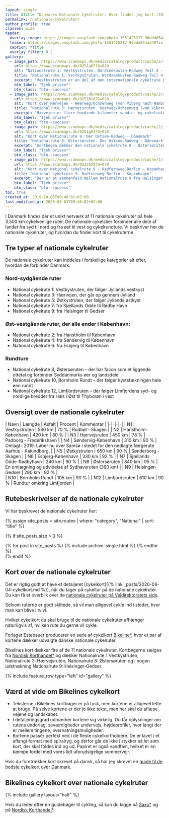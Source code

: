 ```yaml
---
layout: single
title: &title "Danmarks Nationale Cykelruter: Hvor finder jeg kort [2020]?"
permalink: /nationale-cykelruter/
author_profile: true
classes: wide
header:
  overlay_image: https://images.unsplash.com/photo-1551425217-96edd854ad40?ixlib=rb-1.2.1&ixid=MXwxMjA3fDB8MHxwaG90by1wYWdlfHx8fGVufDB8fHw%3D&auto=format&fit=crop&w=1900&q=80
  teaser: https://images.unsplash.com/photo-1551425217-96edd854ad40?ixlib=rb-1.2.1&ixid=MXwxMjA3fDB8MHxwaG90by1wYWdlfHx8fGVufDB8fHw%3D&auto=format&fit=crop&w=400&q=80
  caption: *title
  overlay_filter: 0.2
gallery:
  - image_path: https://www.scanmaps.dk/media/catalog/product/cache/2/image/650x650/9df78eab33525d08d6e5fb8d27136e95/0/2/0251a67.jpg
    url: https://www.scanmaps.dk/0251a67?G=020
    alt: "Nationalrute 1: Vestkystruten. Nordseeküsten-Radweg Teil 4 - Tønder til Skagen"
    title: "Nationalrute 1: Vestkystruten. Nordseeküsten-Radweg Teil 4 - Tønder til Skagen"
    excerpt: "Vestkystruten er en del af den internationale cykelrute Eurovelo 12 Nordsøcykelruten på i alt 5.942 km. Den nationale cykelrute, Vestkystruten, udgør i alt 560 km langs Danmarks Vestkyst."
    btn_label: "Tjek prisen*"
    btn_class: "btn--success"
  - image_path: https://www.scanmaps.dk/media/catalog/product/cache/2/image/650x650/9df78eab33525d08d6e5fb8d27136e95/0/2/0251b18.jpg
    url: https://www.scanmaps.dk/0251b18?G=020
    alt: "Kort over Hærvejen - Heerweg/Ochsenweg (von Viborg nach Hamburg)"
    title: "Nationalrute 3: Hærvejsruten. Heerweg/Ochsenweg (von Viborg nach Hamburg)"
    excerpt: "Hærvejen er flere hundrede kilometer vandre- og cykelrute, der løber på langs ned gennem Jylland. Dette cykelkort er virkelig godt og detaljeret, selvom det er på tysk til at vise den nationale cykelrute, Hærvejsruten."
    btn_label: "Tjek prisen*"
    btn_class: "btn--success"
  - image_path: https://www.scanmaps.dk/media/catalog/product/cache/2/image/650x650/9df78eab33525d08d6e5fb8d27136e95/0/2/0251g04_1.jpg
    url: https://www.scanmaps.dk/0251g04?G=020
    alt: "Kort over Nationalrute 8. Der Ostsee-Radweg - Dänemark"
    title: "Nationalrute 8: Østersøruten. Der Ostsee-Radweg - Dänemark"
    excerpt: "Kortbogen dækker den nationale cykelrute 8 - Østersøruten. En cykeltur gennem Danmarks smukkeste landskaber fra Lillebælt, det sydlige Fyn, det åbne land på Lolland-Falster og de imponerende kridt klipper på Møn. En ting er sikkert, den smukke og varierede natur og det rige kulturlandskab vil gøre din cykelferie langs den danske Østersørute til en uforglemmelig oplevelse."
    btn_label: "Tjek prisen*"
    btn_class: "btn--success"
  - image_path: https://www.scanmaps.dk/media/catalog/product/cache/2/image/650x650/9df78eab33525d08d6e5fb8d27136e95/0/2/0222650_1.jpg
    url: https://www.scanmaps.dk/0222650?G=020
    alt: "Kort over National cykelrute 9 - Radfernweg Berlin - Kopenhagen"
    title: "National cykelrute 9. Radfernweg Berlin - Kopenhagen"
    excerpt: "Der er et sammenfald mellem Nationalrute 9 fra Helsingør til Gedser og den internationale cykelrute ‘København-Berlin’ på det meste af strækningen mellem København og Gedser. Hvis du også vil cykle fra Helsingør til København, kan du supplere med dette [cykelkort*](https://www.scanmaps.dk/0251d57?G=020)."
    btn_label: "Tjek prisen*"
    btn_class: "btn--success"
toc: true
created_at: 2019-10-03T09:48:02+02:00
last_modified_at: 2020-03-03T09:48:02+02:00
---
```


I Danmark findes der et unikt netværk af 11 nationale cykelruter på hele 3.500 km cykelvenlige ruter. De nationale cykelstier forbinder alle dele af landet fra syd til nord og fra øst til vest og cykelrundture. Vi beskriver her de nationale cykelruter, og hvordan du finder kort til cykelruterne.

## Tre typer af nationale cykelruter

De nationale cykelruter kan inddeles i forskellige kategorier alt efter, hvordan de forbinder Danmark.

### Nord-sydgående ruter

- National cykelrute 1: Vestkystruten, der følger Jyllands vestkyst
- National cykelrute 3: Hærvejen, der går op gennem Jylland
- National cykelrute 5: Østkystruten, der følger Jyllands østkyst
- National cykelrute 7: fra Sjællands Odde til Rødby Havn
- National cykelrute 9: fra Helsingør til Gedser

### Øst-vestgående ruter, der alle ender i København:

- National cykelrute 2: fra Hanstholm til København
- National cykelrute 4: fra Søndervig til København
- National cykelrute 6: fra Esbjerg til København

### Rundture

- National cykelrute 8, Østersøruten – der har facon som et liggende ottetal og forbinder Syddanmarks øer og landsdele
- National cykelrute 10, Bornholm Rundt – der følger kyststækningen hele øen rundt
- National cykelrute 12, Limfjordsruten – der følger Limfjordens syd- og nordlige bredder fra Hals i Øst til Thyborøn i vest

## Oversigt over de nationale cykelruter

| Navn	| Længde	| Asfalt	| Procent | Kommentar |
|-|-|-|-|
| N1	| Vestkystruten	| 560 km	| 70 %	| Rudbøl - Skagen |
| N2	| Hanstholm-København	| 420 km	| 80 %	| 
| N3	| Hærvejsruten	| 450 km	| 78 %	| Padborg - Frederikshavn |
| N4	| Søndervig-København	| 310 km	| 90 %	| Omlagt i 2019. Løber nu over Samsø i stedet for den nedlagte færgerute Aarhus - Kalundborg. |
| N5	| Østkystruten	| 650 km	| 90 %	| Sønderborg - Skagen |
| N6	| Esbjerg-København	| 330 km	| 92 % |
| N7	| Sjællands Odde-Rødbyhavn	| 240 km	| 90 % |
| N8	| Østersøruten	| 840 km	| 95 %	| En omlægning og udvidelse af Sydhavsruten (360 km) |
| N9	| Helsingør-Gedser	| 290 km	| 92 % |	
| N10	| Bornholm Rundt	| 105 km	| 90 %	|
| N12	| Limfjordsruten	| 610 km	| 90 %	| Rundtur omkring Limfjorden |

## Rutebeskrivelser af de nationale cykelruter

Vi har beskrevet de nationale cykelruter her:

{% assign site_posts = site.routes | where: "category", "National" | sort: "title" %}

{% if site_posts.size > 0 %}
<div class="feature__row">
  {% for post in site_posts %}
    {% include archive-single.html %}
  {% endfor %}
</div>
{% endif %}

## Kort over de nationale cykelruter

Det er rigtig godt at have et detaljeret [cykelkort]({% link _posts/2020-06-04-cykelkort.md %}), når du tager på cykeltur på de nationale cykelruter. Du kan få et overblik over de [nationale cykelruter på Vejdirektoratets side](https://www.vejdirektoratet.dk/faq-svar/hvor-kan-jeg-finde-kort-over-de-nationale-cykelruter).

Selvom ruterne er godt skiltede, så vil man alligevel cykle ind i steder, hvor man kan blive i tvivl.

Hvilket cykelkort du skal bruge til de nationale cykelruter afhænger naturligvis af, hvilken rute du gerne vil cykle.

Forlaget Estebauer producerer en serie af cykelkort [Bikeline\*](https://www.scanmaps.dk/catalogsearch/result/?q=bikeline&G=020), hvor et par af kortene dækker udvalgte danske nationale cykelruter.

Bikelines kort dækker fire af de 11 nationale cykelruter. Kortbøgerne sælges fra [Nordisk Korthandel\*](https://www.scanmaps.dk/?G=020) og dækker Nationalrute 1 Vestkystruten, Nationalrute 3: Hærvejsruten, Nationalrute 8: Østersøruten og i nogen udstrækning Nationalrute 9: Helsingør-Gedser.

{% include feature_row type="left" id="gallery" %}

## Værd at vide om Bikelines cykelkort

- Teksterne i Bikelines kortbøger er på tysk, men kortene er alligevel lette at bruge. På selve kortene er der jo ikke tekst, men her skal du aflæse vejene og landskabet.
- I detaljeringsgrad udmærker kortene sig virkelig. Du får oplysninger om rutens underlag, seværdigheder undervejs, højdeprofiler, hvor langt der er mellem tingene, overnatningsmuligheder.
- Kortene passer perfekt ned i de fleste cykelkortholdere. De er lavet i et aflangt format med spiralryg, og derfor går de ikke i stykker så let som kort, der skal foldes ind og ud. Papiret er også vandfast, hvilket er en kæmpe fordel med vores lidt uforudsigelige sommervejr.

Hvis du foretrækker kort skrevet på dansk, så har jeg skrevet en [guide til de bedste cykelkort over Danmark](/cykelkort/).

## Bikelines cykelkort over nationale cykelruter

{% include gallery layout="half" %}

Hvis du leder efter en guidebøger til cykling, så kan du kigge på [Saxo\*](https://www.partner-ads.com/dk/klikbanner.php?partnerid=28187&bannerid=43264&htmlurl=https://www.saxo.com/dk/products/search?query=cykelruter) og på [Nordisk Korthandel\*](https://www.scanmaps.dk/?G=020).
